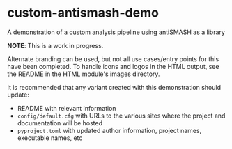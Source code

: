 # custom-antismash-demo
A demonstration of a custom analysis pipeline using antiSMASH as a library

**NOTE**: This is a work in progress.

Alternate branding can be used, but not all use cases/entry points for this have
been completed.
To handle icons and logos in the HTML output, see the README in the HTML module's
images directory.

It is recommended that any variant created with this demonstration should update:
- README with relevant information
- `config/default.cfg` with URLs to the various sites where the project and documentation will be hosted
- `pyproject.toml` with updated author information, project names, executable names, etc
